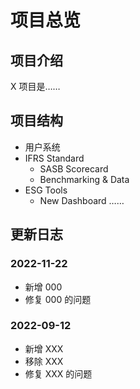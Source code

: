 # 项目总览

## 项目介绍

X 项目是……

## 项目结构

- 用户系统
- IFRS Standard
  - SASB Scorecard
  - Benchmarking & Data
- ESG Tools
  - New Dashboard
……

## 更新日志

### 2022-11-22

- 新增 000
- 修复 000 的问题

### 2022-09-12

- 新增 XXX
- 移除 XXX
- 修复 XXX 的问题
